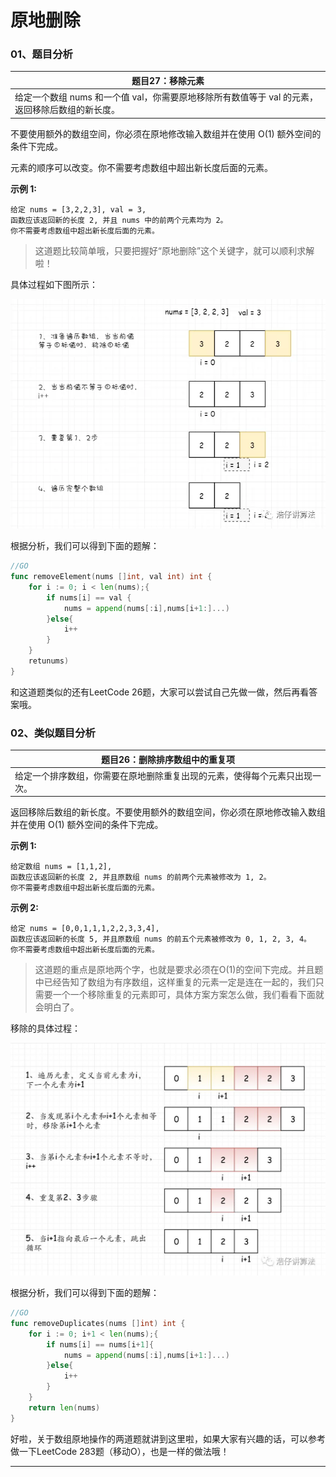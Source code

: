 # 原地删除

### 01、题目分析

| 题目27：移除元素                                             |
| ------------------------------------------------------------ |
| 给定一个数组 nums 和一个值 val，你需要原地移除所有数值等于 val 的元素，返回移除后数组的新长度。 |

不要使用额外的数组空间，你必须在原地修改输入数组并在使用 O(1) 额外空间的条件下完成。

元素的顺序可以改变。你不需要考虑数组中超出新长度后面的元素。

**示例 1:**

```
给定 nums = [3,2,2,3], val = 3,
函数应该返回新的长度 2, 并且 nums 中的前两个元素均为 2。
你不需要考虑数组中超出新长度后面的元素。
```



> 这道题比较简单哦，只要把握好“原地删除”这个关键字，就可以顺利求解啦！

具体过程如下图所示：

<img src="005/1.jpg" alt="PNG" style="zoom:80%;" />

根据分析，我们可以得到下面的题解：

```go
//GO
func removeElement(nums []int, val int) int {
    for i := 0; i < len(nums);{
        if nums[i] == val {
            nums = append(nums[:i],nums[i+1:]...)
        }else{
            i++
        }
    }
    retunums)
}
```

<bra>

和这道题类似的还有LeetCode 26题，大家可以尝试自己先做一做，然后再看答案哦。

### 02、类似题目分析

| 题目26：删除排序数组中的重复项                               |
| ------------------------------------------------------------ |
| 给定一个排序数组，你需要在原地删除重复出现的元素，使得每个元素只出现一次。 |

返回移除后数组的新长度。不要使用额外的数组空间，你必须在原地修改输入数组并在使用 O(1) 额外空间的条件下完成。

**示例 1:**

```
给定数组 nums = [1,1,2],
函数应该返回新的长度 2, 并且原数组 nums 的前两个元素被修改为 1, 2。
你不需要考虑数组中超出新长度后面的元素。
```

**示例 2:**

```
给定 nums = [0,0,1,1,1,2,2,3,3,4],
函数应该返回新的长度 5, 并且原数组 nums 的前五个元素被修改为 0, 1, 2, 3, 4。
你不需要考虑数组中超出新长度后面的元素。
```

<bra>

> 这道题的重点是原地两个字，也就是要求必须在O(1)的空间下完成。并且题中已经告知了数组为有序数组，这样重复的元素一定是连在一起的，我们只需要一个一个移除重复的元素即可，具体方案方案怎么做，我们看看下面就会明白了。

移除的具体过程：

<img src="005/2.jpeg" alt="PNG" style="zoom: 67%;" />

根据分析，我们可以得到下面的题解：

```go
//GO
func removeDuplicates(nums []int) int {
    for i := 0; i+1 < len(nums);{
        if nums[i] == nums[i+1]{  
            nums = append(nums[:i],nums[i+1:]...)
        }else{
            i++
        }
    }
    return len(nums)
}
```

<bra>

好啦，关于数组原地操作的两道题就讲到这里啦，如果大家有兴趣的话，可以参考做一下LeetCode 283题（移动O），也是一样的做法哦！

------


